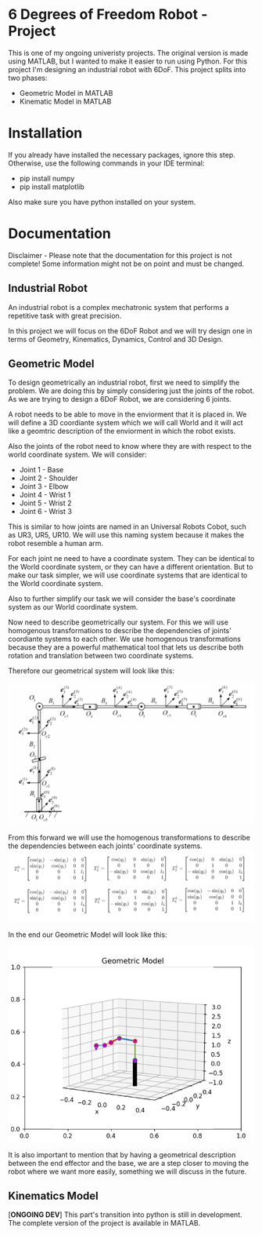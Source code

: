 # 6 Degrees of Freedom Robot - Project

This is one of my ongoing univeristy projects.
The original version is made using MATLAB, but I wanted to make it easier to run using Python.
For this project I'm designing an industrial robot with 6DoF.
This project splits into two phases:
 - Geometric Model in MATLAB
 - Kinematic Model in MATLAB

# Installation
If you already have installed the necessary packages, ignore this step.
Otherwise, use the following commands in your IDE terminal:

 - pip install numpy
 - pip install matplotlib

 Also make sure you have python installed on your system.

# Documentation

 Disclaimer - Please note that the documentation for this project is not complete!
 Some information might not be on point and must be changed.

## Industrial Robot

An industrial robot is a complex mechatronic system that performs a repetitive task with great precision.

In this project we will focus on the 6DoF Robot and we will try design one in terms of Geometry, Kinematics, Dynamics, Control and 3D Design.

## Geometric Model

To design geometrically an industrial robot, first we need to simplify the problem.
We are doing this by simply considering just the joints of the robot.
As we are trying to design a 6DoF Robot, we are considering 6 joints.

A robot needs to be able to move in the enviorment that it is placed in.
We will define a 3D coordiante system which we will call World and it will act like a geomtric description of the enviorment in which the robot exists.

Also the joints of the robot need to know where they are with respect to the world coordinate system.
We will consider:
 - Joint 1 - Base
 - Joint 2 - Shoulder
 - Joint 3 - Elbow
 - Joint 4 - Wrist 1
 - Joint 5 - Wrist 2
 - Joint 6 - Wrist 3

This is similar to how joints are named in an Universal Robots Cobot, such as UR3, UR5, UR10.
We will use this naming system because it makes the robot resemble a human arm.

For each joint ne need to have a coordinate system.
They can be identical to the World coordinate system, or they can have a different orientation.
But to make our task simpler, we will use coordinate systems that are identical to the World coordinate system.

Also to further simplify our task we will consider the base's coordinate system as our World coordinate system.

Now need to describe geometrically our system.
For this we will use homogenous transformations to describe the dependencies of joints' coordiante systems to each other.
We use homogenous transformations because they are a powerful mathematical tool that lets us describe both rotation and translation between two coordinate systems.

Therefore our geometrical system will look like this:

![Alt text](README/READMEPictures/schematicDiagram.png?raw=true "Geometric Diagram")

From this forward we will use the homogenous transformations to describe the dependencies between each joints' coordinate systems.
![Alt text](README/READMEPictures/Transformations.png?raw=true "Homogenous Transformations")

In the end our Geometric Model will look like this:

![Alt text](README/READMEPictures/GeomtricModelExample.png?raw=true "Geomtric Model Example")

It is also important to mention that by having a geometrical description between the end effector and the base, we are a step closer to moving the robot where we want more easily, something we will discuss in the future.

## Kinematics Model
[**ONGOING DEV**]
This part's transition into python is still in development.
The complete version of the project is available in MATLAB.
